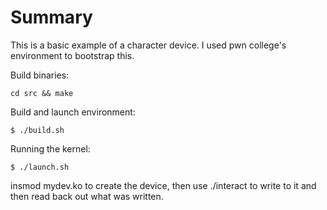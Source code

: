 # Summary 

This is a basic example of a character device. I used pwn college's environment to bootstrap this.

Build binaries:

```
cd src && make
```

Build and launch environment:


```
$ ./build.sh
```

Running the kernel:

```
$ ./launch.sh
```

insmod mydev.ko to create the device, then use ./interact to write to it and then read back out what was written.